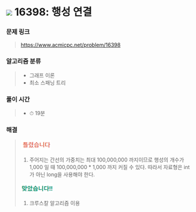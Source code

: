 # <img src="https://static.solved.ac/tier_small/12.svg" width=30> 16398: 행성 연결 

### 문제 링크
> https://www.acmicpc.net/problem/16398

### 알고리즘 분류
>- 그래프 이론
>- 최소 스패닝 트리

### 풀이 시간
>- ⏱ 19분

### 해결
> ![bad](../../../Img/bad.png)  
>1. 주어지는 간선의 가중치는 최대 100,000,000 까지이므로 행성의 개수가 1,000 일 때 100,000,000 * 1,000 까지 커질 수 있다. 따라서 자료형은 int가 아닌 long을 사용해야 한다.
>  
> ![good](../../../Img/good.png)
>1. 크루스칼 알고리즘 이용
